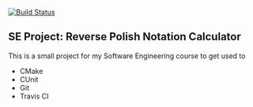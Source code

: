 [![Build Status](https://travis-ci.com/iibrahimli/se_polish_calc.svg?branch=master)](https://travis-ci.com/iibrahimli/se_polish_calc)

## SE Project: Reverse Polish Notation Calculator

This is a small project for my Software Engineering course to get used to
* CMake
* CUnit
* Git
* Travis CI

